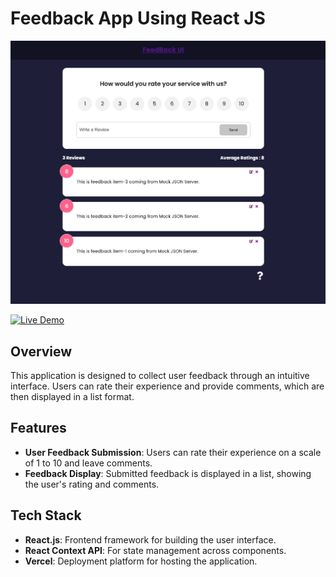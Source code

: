 # Feedback App Using React JS

![](./Feedback-app.png)

[![Live Demo](https://img.shields.io/badge/Live-Demo-blue)](https://feedback-app-using-react-three.vercel.app/)

## Overview

This application is designed to collect user feedback through an intuitive interface. Users can rate their experience and provide comments, which are then displayed in a list format.

## Features

- **User Feedback Submission**: Users can rate their experience on a scale of 1 to 10 and leave comments.
- **Feedback Display**: Submitted feedback is displayed in a list, showing the user's rating and comments.

## Tech Stack

- **React.js**: Frontend framework for building the user interface.
- **React Context API**: For state management across components.
- **Vercel**: Deployment platform for hosting the application.

